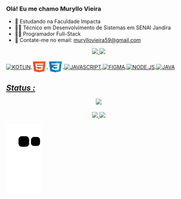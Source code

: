 ### Olá! Eu me chamo Muryllo Vieira

- 🔭 Estudando na Faculdade Impacta
- 👨‍🎓 Técnico em Desenvolvimento de Sistemas em SENAI Jandira
- 👨‍💻 Programador Full-Stack
- 🤔 Contate-me no email: muryllovieira59@gmail.com

<div align="center">
  <a href="https://github.com/muryllovieira">
  <img height="180em" src="https://github-readme-stats.vercel.app/api?username=muryllovieira&show_icons=true&theme=dracula&include_all_commits=true&count_private=true"/>
  <img height="180em" src="https://github-readme-stats.vercel.app/api/top-langs/?username=muryllovieira&layout=compact&langs_count=7&theme=dracula"/>
</div>
 
<div style="display: inline_block"><br>
  <img align="center" alt="KOTLIN" height="30" width="40" src="https://cdn.jsdelivr.net/gh/devicons/devicon/icons/kotlin/kotlin-original.svg">
  <img align="center" alt="HTML" height="30" width="40" src="https://raw.githubusercontent.com/devicons/devicon/master/icons/html5/html5-original.svg">
  <img align="center" alt="CSS" height="30" width="40" src="https://raw.githubusercontent.com/devicons/devicon/master/icons/css3/css3-original.svg">
  <img align="center" alt="JAVASCRIPT" height="30" width="40" src="https://cdn.jsdelivr.net/gh/devicons/devicon/icons/javascript/javascript-original.svg">
  <img align="center" alt="FIGMA" height="30" width="40" src="https://cdn.jsdelivr.net/gh/devicons/devicon/icons/figma/figma-original.svg">
  <img align="center" alt="NODE.JS" height="30" width="40" src="https://cdn.jsdelivr.net/gh/devicons/devicon/icons/nodejs/nodejs-original.svg">
  <img align="center" alt="JAVA" height="30" width="40" src="https://cdn.jsdelivr.net/gh/devicons/devicon/icons/java/java-original.svg">
</div>
  
##

## *Status :*
<div align="center">
  <a href="https://github.com/muryllovieira">
    <img src="https://github-readme-streak-stats.herokuapp.com/?user=muryllovieira&theme=react&hide_border=false&exclude_days=Sun&locale=pt_BR" />
  </a>
</div>
<br>
<div align="center">
  <a href="https://github.com/muryllovieira">
    <img src="https://github-profile-summary-cards.vercel.app/api/cards/stats?username=muryllovieira&theme=react" />
  </a>
 <a href="https://github.com/muryllovieira">
    <img src="https://github-profile-summary-cards.vercel.app/api/cards/repos-per-language?username=muryllovieira&theme=react" />
  </a>
</div>

![Snake animation](https://github.com/muryllovieira/muryllovieira/blob/output/github-contribution-grid-snake.svg)
